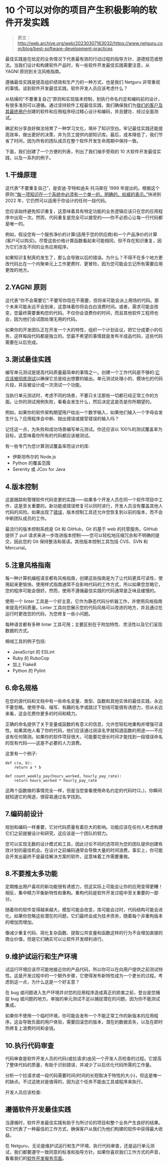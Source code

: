 # 10 个可以对你的项目产生积极影响的软件开发实践

> 原文：<http://web.archive.org/web/20230307163032/https://www.netguru.com/blog/best-software-development-practices>

 最佳实践是在给定的业务情况下代表最有效的行动过程的指导方针、道德规范或想法。当我们设计和构建软件产品时，有一些软件开发最佳实践需要注意，从 YAGNI 原则到关注风格指南。

遵循最佳实践是提高组织绩效和生产力的一种方式，也是我们 Netguru 非常重视的事情。谈到软件开发最佳实践，软件开发人员应该考虑什么？

从枯燥的“不要重复自己”原则和实现版本控制，到执行命名约定和编码前的设计，有很多准则可以遵循。通过坚持软件工程最佳实践，我们确保我们为[我们的客户及其最终用户](http://web.archive.org/web/20221220010244/https://www.netguru.com/services/software-development-outsourcing)创建的软件和应用程序经过精心设计和编码，并且健壮、经过全面测试。

确定和分享良好做法培育了一种学习文化，填补了知识空白。牢记最佳实践还能提高效率，做出更好的决策，并为员工提供内部知识库。最后，成本降低了，我们节省了时间，因为所有的团队成员在整个软件开发生命周期中保持一致。

下面，我们创建了一个方便的列表，列出了我们袖手旁观的 10 大软件开发最佳实践，以及一系列的例子。

## 1.干燥原理

这代表“不要重复自己”，是安迪·亨特和迪夫·托马斯在 1999 年提出的。根据这个原则:[“每一项知识在一个系统中必须有一个单一的、明确的、权威的表示。”](http://web.archive.org/web/20221220010244/https://zapier.com/blog/dont-repeat-yourself/)快进到 2022 年，它仍然可以适用于你设计的任何一段代码。

您应该始终避免知识重复，这意味着具有特定功能的业务逻辑应该只在您的应用程序中出现一次。然而，代码重复是完全可以接受的——你不必担心让每一行代码都是唯一的。

例如，假设您有一个服务净价的计算(适用于您的供应商)和一个产品净价的计算(客户可以购买)。尽管这些价格计算函数看起来可能相同，但不存在知识重复，因为它们涉及不同的业务应用程序。

如果知识复制真的发生了，那么会导致以后的错误。为什么？不得不在多个地方更改代码比在一个内聚单元上工作更费时、更冒险，因为您可能会忘记所有需要应用更改的地方。

## 2.YAGNI 原则

这代表“你不会需要它”:不要写你现在不需要，但将来可能会派上用场的代码。那个未来可能永远不会到来，这意味着你将会白白浪费时间。或者，需求可能会改变，您最终需要重构您的代码。不仅你会浪费你的时间，而且其他软件工程师也会，因为他们会试图处理无用的代码。

如果你的开发团队正在开发一个大的特性，组织一个计划会议，把它分成更小的任务，这样每段代码都是独立的。您最不希望的事情就是发布半成品代码，这些代码需要在以后完成。

## 3.测试最佳实践

编写单元测试是提高代码质量最简单的事情之一。创建一个工作代码是不够的:[它应该被彻底测试](/web/20221220010244/https://www.netguru.com/blog/software-quality)以确保它总是给出想要的输出。单元测试处理小的、模块化的代码片段，并且被设计成一次测试一个功能。

当执行单元测试时，考虑不同的场景，不要只关注那些一切都已经正常工作的方面。让你的测试用例失败，看看会发生什么，然后决定这是否是你所期望的。

例如，如果你的软件架构期望用户给出一个数字输入，如果他们输入一个字母会发生什么？应用程序会中断、抛出错误或接受错误的输入吗？

记住这一点，为失败和成功场景编写单元测试。你还应该以 100%的测试覆盖率为目标，这意味着你所有的代码都应该被测试。

有一些专门为您计算测试覆盖率而设计的库:

*   伊斯坦布尔的 Node.js
*   Python 的覆盖范围
*   Serenity 或 JCov for Java

## 4.版本控制

这是跟踪和管理软件代码变更的实践——如果多个开发人员在同一个软件项目中工作，这是至关重要的。新功能或错误修复可以同时进行，开发人员没有覆盖其他人代码的风险。如果出现了[错误](/web/20221220010244/https://www.netguru.com/blog/consulting-approach-of-quality-assurance-in-software-development)，版本控制工具还允许您恢复到以前的版本，而不会中断团队成员的工作。

最流行的版本控制系统是 Git 和 GitHub，Git 的基于 web 的托管服务。GitHub 提供了 pull 请求来进一步改进版本控制——您可以轻松地压缩冗余和不明确的提交，因此您的 Git 保持整洁和易读。其他版本控制工具包括 CVS、SVN 和 Mercurial。

## 5.注意风格指南

每一种计算机编程语言都有风格指南，创建这些指南是为了让代码更具可读性，使用起来更愉快。使用样式指南通常不会影响代码的工作方式，所以如果您忽略它，您的程序可能会很好。然而，使用不遵循最佳实践的代码通常是乏味且缓慢的。

使用一个 linter 工具是一个好主意，它作为静态代码分析器工作，并使用风格指南来提高代码质量。Linter 工具向您展示您的代码风格可以改进的地方，并且通过在运行时更改您的代码，为您修复一些小问题。

每种语言都有多种 linter 工具可用；主要区别在于附加特性、灵活性以及它们呈现数据的方式。

棉绒工具的例子包括:

*   JavaScript 的 ESLint
*   Ruby 的 RuboCop
*   加上 Flake8
*   Python 的 Pylint

## 6.命名规格

在您的源代码和文档中有一些命名变量、类型、函数和其他实体的最佳实践，永远不要忽略。使用字母、缩写、有趣的名字或跳过下划线可能很有诱惑力，但从长远来看，这会花费你更多的时间和精力。

正确的命名提供了关于变量或函数的有意义的信息，允许您轻松地重构并增强可读性。如果其他人看了你的代码，他们应该通过阅读名字就知道函数的用途——不应该有任何猜测。如果你的软件项目很大，可能要花很长时间才能找到一段错误命名的现有代码——这是不必要的人力浪费。

这里有一个例子:

```
def c(a, b):
	return a * b 
```

```
def count_weekly_pay(hours_worked, hourly_pay_rate):
	return hours_worked * hourly_pay_rate 
```

这两个函数做的事情完全一样，但是当您查看使用命名约定的代码时(2。)，你瞬间就知道它的用途，很容易通过名字找到。

## 7.编码前设计

规划和编码一样重要，它对代码质量有着巨大的影响。功能应该在任何人考虑构建它们之前就被设计和研究，这应该是一个团队的努力。

您可以实现无数的设计模式和工具，因此讨论不同的选项将为您的团队提供创建有效计划的最佳机会。在设计之前编码通常会导致大量的时间浪费。事实上，你可能会开发出最终不是最佳解决方案的软件，这意味着工作需要重做。

## 8.不要推太多功能

定期推出用户喜欢的新功能很有诱惑力，但这实际上可能会让你的应用变得更糟！相反，集中精力平衡新特性和重构。重构代码是软件开发过程中至关重要的一部分。

随着你的软件变得越来越大，模型可能会改变，库可能会过时，代码结构可能会进化。如果你忽略这些潜在的问题，它们最终会成为技术债务，随着每个非重构版本的增加而增加。

像减少重复代码、简化复杂函数、提取公共变量和函数这样的行为不会增加直接的商业价值，但是它们确实可以让软件开发顺利进行。

## 9.维护试运行和生产环境

试运行环境应该尽可能地接近你的产品代码，所以你可以在向用户提供之前测试特性。这是开发过程中的一个额外步骤，它使得发布新特性成为一个更长的过程。考虑到这一点，为什么这是一个好主意？

在 bug 或问题进入生产环境并对您的应用程序造成真正的损害之前，登台是您捕捉 bug 或问题的地方。单独的单元测试不足以捕捉潜在的问题，因为你不能测试集成。

如果你不使用一个临时环境，你可能会发布一个不能正常工作的新版本的应用程序。这会导致负面的用户体验，需要回滚您的版本，潜在的数据丢失，以及在即时热修复上浪费时间和金钱。

## 10.执行代码审查

代码审查是软件开发人员的代码(或拉请求)由另一个开发人员检查的过程。它提高了整体代码的质量，有助于识别错误，并减少了以后优化代码所需的工作量。

分析一个拉请求或一段代码需要时间(时间的长短取决于特性的大小)，但这是唯一的缺点。不过这绝对是值得的，因为这个任务不能由工具或程序来执行。

开发人员应该检查:

## 遵循软件开发最佳实践

当遵循时，软件开发最佳实践有助于为所讨论的项目和整个业务产生良好的结果。它们代表了一种最佳的工作方式，确保客户从我们为他们构建的软件中获得最大收益。

在 Netguru，无论是维护试运行和生产环境、执行代码审查，还是运行单元测试，我们都要遵守一致同意的标准和指导方针。如果你喜欢我们工作方式的声音，看看我们的[软件开发服务页面](http://web.archive.org/web/20221220010244/https://www.netguru.com/services/software-development)。